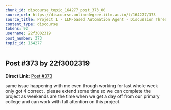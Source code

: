 ```yaml
---
chunk_id: discourse_topic_164277_post_373_00
source_url: https://discourse.onlinedegree.iitm.ac.in/t/164277/373
source_title: Project 1 - LLM-based Automation Agent - Discussion Thread [TDS Jan 2025]
content_type: discourse
tokens: 92
username: 22f3002319
post_number: 373
topic_id: 164277
---
```


## Post #373 by 22f3002319

**Direct Link**: [Post #373](https://discourse.onlinedegree.iitm.ac.in/t/164277/373)

same issue happening with me even though working for last whole week only got 4 correct . please extend some time so we can complete the project as weekends are the time when we get a day off from our primary college and can work with full attention on this project.
